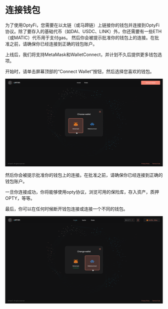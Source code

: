 # 连接钱包

为了使用OptyFi，您需要在以太链（或马蹄链）上链接你的钱包并连接到OptyFi协议。除了要存入的基础代币（如DAI、USDC、LINK）外，你还需要有一些ETH（或MATIC）代币用于支付gas。 然后你会被提示批准你的钱包上的连接。在批准之前，请确保你已经连接到正确的钱包账户。

上线后，我们将支持MetaMask和WalletConnect，并计划不久后提供更多钱包选项。

开始时，请单击屏幕顶部的“Connect Wallet”按钮，然后选择您喜欢的钱包。

![选择您喜欢的钱包连接到OptyFi](../../.gitbook/assets/choose-wallet-1.svg)

然后你会被提示批准你的钱包上的连接。在批准之前，请确保你已经连接到正确的钱包账户。

一旦你连接成功，你将能够使用opty协议，浏览可用的保险库，存入资产，质押OPTY，等等。

最后，你可以在任何时候断开钱包连接或连接一个不同的钱包。

![你可以随时选择不同的钱包](../../.gitbook/assets/change-wallet-1.svg)
